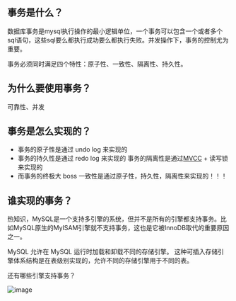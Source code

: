 ## 事务是什么？

数据库事务是mysql执行操作的最小逻辑单位，一个事务可以包含一个或者多个sql语句，这些sql要么都执行成功要么都执行失败。并发操作下，事务的控制尤为重要。

事务必须同时满足四个特性：原子性、一致性、隔离性、持久性。

## 为什么要使用事务？

可靠性、并发

## 事务是怎么实现的？

+ 事务的原子性是通过 undo log 来实现的
+ 事务的持久性是通过 redo log 来实现的
事务的隔离性是通过[MVCC](https://pdai.tech/md/db/sql-mysql/sql-mysql-mvcc.html) + 读写锁 来实现的
+ 而事务的终极大 boss 一致性是通过原子性，持久性，隔离性来实现的！！！

## 谁实现的事务？

热知识，MySQL是一个支持多引擎的系统，但并不是所有的引擎都支持事务。比如MySQL原生的MyISAM引擎就不支持事务，这也是它被InnoDB取代的重要原因之一。

MySQL 允许在 MySQL 运行时加载和卸载不同的存储引擎。 这种可插入存储引擎体系结构是在表级别实现的，允许不同的存储引擎用于不同的表。

还有哪些引擎支持事务？

![image](img/引擎对照.png)

